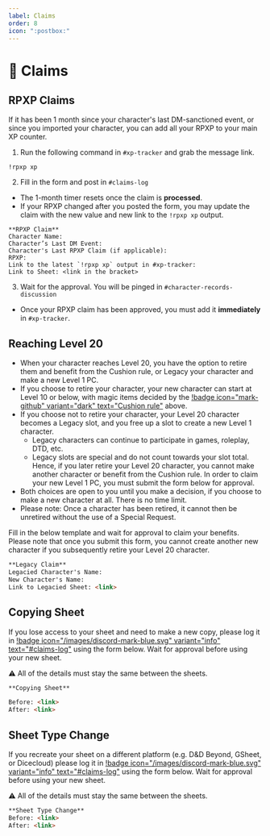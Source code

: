 ```yaml
---
label: Claims
order: 8
icon: ":postbox:"
---
```

<style>
h1:before { 
  content: "📮 ";
}
</style>

# Claims

## RPXP Claims

If it has been 1 month since your character's last DM-sanctioned event, or since you imported your character, you can add all your RPXP to your main XP counter. 

1. Run the following command in `#xp-tracker` and grab the message link.
```
!rpxp xp
```

2. Fill in the form and post in `#claims-log`

- The 1-month timer resets once the claim is **processed**.
- If your RPXP changed after you posted the form, you may update the claim with the new value and new link to the `!rpxp xp` output.

```
**RPXP Claim**
Character Name:
Character’s Last DM Event:
Character's Last RPXP Claim (if applicable):
RPXP:
Link to the latest `!rpxp xp` output in #xp-tracker:
Link to Sheet: <link in the bracket>
```

3) Wait for the approval. You will be pinged in `#character-records-discussion`

- Once your RPXP claim has been approved, you must add it **immediately** in `#xp-tracker`.

## Reaching Level 20
- When your character reaches Level 20, you have the option to retire them and benefit from the Cushion rule, or Legacy your character and make a new Level 1 PC.
- If you choose to retire your character, your new character can start at Level 10 or below, with magic items decided by the [!badge icon="mark-github" variant="dark" text="Cushion rule"](/records/character-death/#cushion-rule) above.
- If you choose not to retire your character, your Level 20 character becomes a Legacy slot, and you free up a slot to create a new Level 1 character.
  - Legacy characters can continue to participate in games, roleplay, DTD, etc.
  - Legacy slots are special and do not count towards your slot total. Hence, if you later retire your Level 20 character, you cannot make another character or benefit from the Cushion rule. In order to claim your new Level 1 PC, you must submit the form below for approval.
- Both choices are open to you until you make a decision, if you choose to make a new character at all. There is no time limit.
- Please note: Once a character has been retired, it cannot then be unretired without the use of a Special Request.

Fill in the below template and wait for approval to claim your benefits. Please note that once you submit this form, you cannot create another new character if you subsequently retire your Level 20 character.

```md
**Legacy Claim**
Legacied Character's Name:
New Character's Name:
Link to Legacied Sheet: <link>
```

## Copying Sheet
If you lose access to your sheet and need to make a new copy, please log it in [!badge icon="/images/discord-mark-blue.svg" variant="info" text="#claims-log"](https://discord.com/channels/512870694883950598/848389898204741642) using the form below. Wait for approval before using your new sheet.

⚠️ All of the details must stay the same between the sheets.

```md
**Copying Sheet**

Before: <link>
After: <link>
```

## Sheet Type Change
If you recreate your sheet on a different platform (e.g. D&D Beyond, GSheet, or Dicecloud) please log it in [!badge icon="/images/discord-mark-blue.svg" variant="info" text="#claims-log"](https://discord.com/channels/512870694883950598/848389898204741642) using the form below. Wait for approval before using your new sheet.

⚠️ All of the details must stay the same between the sheets.

```md
**Sheet Type Change**
Before: <link>
After: <link>
```